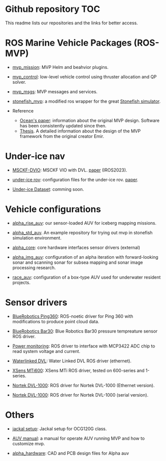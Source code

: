 # Github repository TOC
This readme lists our repositories and the links for better access.

# ROS Marine Vehicle Packages (ROS-MVP)
- [mvp_mission](https://github.com/uri-ocean-robotics/mvp_mission):  MVP Helm and beahvior plugins.

- [mvp_control](https://github.com/uri-ocean-robotics/mvp_control): low-level vehicle control using thruster allocation and QP solver.

- [mvp_msgs](https://github.com/uri-ocean-robotics/mvp_msgs): MVP messages and services. 

- [stonefish_mvp](https://github.com/uri-ocean-robotics/stonefish_mvp): a modified ros wrapper for the great [Stonefish simulator](https://github.com/patrykcieslak/stonefish).

- Reference
    - [Ocean's paper](https://ieeexplore.ieee.org/abstract/document/9977346): information about the original MVP design. Software has been consistently updated since then.
    - [Thesis](https://www.proquest.com/docview/2766097939?pq-origsite=gscholar&fromopenview=true). A detailed information about the design of the MVP framework from the original creator Emir.


# Under-ice nav
- [MSCKF-DVIO](https://github.com/GSO-soslab/msckf_dvio): MSCKF VIO with DVL. [paper](https://arxiv.org/abs/2303.17005) (IROS2023). 

- [under-ice rov](https://github.com/GSO-soslab/rov): configuration files for the under-ice rov. [paper](https://ieeexplore.ieee.org/abstract/document/9977140).
- [Under-ice Dataset](): comming soon.

# Vehicle configurations
- [alpha_rise_auv](https://github.com/GSO-soslab/alpha_rise_auv): our sensor-loaded AUV for iceberg mapping missions.

- [alpha_std_auv](https://github.com/uri-ocean-robotics/alpha_std_auv). An example repository for trying out mvp in stonefish simulation environment.

- [alpha_core](https://github.com/uri-ocean-robotics/alpha_core): core hardware interfaces sensor drivers (external)

- [alpha_img_auv](https://github.com/GSO-soslab/alpha_img_auv): configuration of an alpha iteration with forward-looking sonar and scanning sonar for subsea mapping and sonar image processing research.

- [race_auv](https://github.com/GSO-soslab/race_auv): configuration of a box-type AUV used for underwater resident projects.


# Sensor drivers
- [BlueRobotics Ping360](https://github.com/GSO-soslab/bluerobotics_ping360/tree/aa4834644963b24a9c4dc10f6e6268c0e43f88b7): ROS-noetic driver for Ping 360 with modifications to produce point cloud data.

- [BlueRobotics Bar30](https://github.com/GSO-soslab/bluerobotics_pressure/tree/237903a1485b3bd5c51d471c291b6e90f11d7654): Blue Robotics Bar30 pressure tempreature sensor ROS driver.

- [Power monitoring](https://github.com/GSO-soslab/power_monitor/tree/86118e67194bd37db8fe7205e9260bc41fd4eec7): ROS driver to interface with MCP3422 ADC chip to read system voltage and current.

- [Waterlinked DVL](https://github.com/uri-ocean-robotics/waterlinked_dvl/tree/31216e175184bc7f410d29df7858110b1db75d26): Water Linked DVL ROS driver (ethernet).

- [XSens MTi600](https://github.com/GSO-soslab/xsens_mti_ros_driver/tree/7aa46b7f0a0576609062aaf46c518940e5fb4853): XSens MTi ROS driver, tested on 600-series and 1-series.

- [Nortek DVL-1000](https://github.com/GSO-soslab/nortek_dvl_ethernet): ROS driver for Nortek DVL-1000 (Ethernet version).

- [Nortek DVL-1000](https://github.com/GSO-soslab/nortek_dvl): ROS driver for Nortek DVL-1000 (serial version).


# Others
- [jackal setup](https://github.com/GSO-soslab/jackal_ocg120g): Jackal setup for OCG120G class.

- [AUV manual](https://github.com/GSO-soslab/sosl_auv_manual): a manual for operate AUV running MVP and how to customize mvp.

- [alpha_hardware](https://github.com/GSO-soslab/alpha_hardware_release): CAD and PCB design files for Alpha auv
